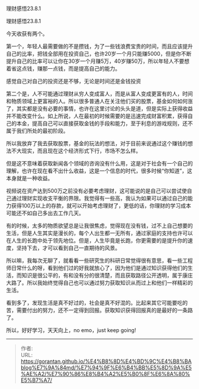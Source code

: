 # 

 

理财感悟23.8.1

理财感悟23.8.1

今天收获有两个。

第一个，年轻人最需要做的不是攒钱，为了一些钱浪费宝贵的时间，而且应该提升自己的比率，把钱全部用在投资自己，也许20岁一个月只能赚5000，但是你不断提升自己的比率可以让你在30岁一个月赚5万，40岁赚50万，所以年轻人不要想着省这点钱，赚那一点钱，而是提高自己的能力。

感觉自己对自己的投资还是不够，无论是时间还是金钱投资

第二个是，人不可能通过理财从穷人变成富人，而是从富人变成更富有的人，时间和物质领域上更富裕的人。所以很多普通人在关注他们买的股票，基金如何如何涨了，其实都是没有必要的事情，也许在这里讨论的头头是道，但是实际上获得收益并不能改变什么。如上所说，人在最初的时候需要的是迅速完成财富积累，获得自己的本金，提高自己可以直接获取金钱的手段和能力，至于利息的游戏规则，还不属于我们所处的最初阶段。

所以我放弃了我去获取股票，基金的玩法的想法，对于目前来说通过这个赚钱的想法不大现实，而且现在这个经济形式下行，市场不怎么样。

但是这不意味着获取新闻各个领域的咨询没有什么用，这是对于社会有一个自己的理解，也许在现在看不出什么收益，这是一个信息的时代，很多时候“你知道”，这本身就是一种收益。

视频说在资产达到500万之前没有必要考虑理财，这可能说的是自己可以尝试使自己通过理财实现收支平衡的界限。我觉得有一些高，我认为如果可以通过自己的能力获得100万以上的存款，就可以开始考虑理财了，更低的话，你理财的学习成本可能还不如自己多出去工作几天。

有的时候，太多的物质欲望总是让我很焦虑，觉得现在没有钱，过不上自己想要的生活，但是人生其实是漫长的，每个人出生都一无所有，通过家庭的支持也许可以在人生的长跑中处于领先地位。但是，人生毕竟是长跑，你更需要的是提升你的速度，坚持下去，才可以看到自己一直期待的风景。

所以嘛，我每次无聊了，就看看一些研究生的科研日常觉得很有意思，看一些工程师日常什么的呀，看到他们过的好我就放心了，因为他们是通过知识获得他们的生活，而知识是很公平的，有和没有分的很清楚，而且获取路径公开透明，属于康庄大路了。所以我始终觉得自己也可以通过努力获取知识从而过上和他们一样精彩的生活。

看到多了，发现生活是真不好过的，社会是真不好混的。比起来其它可能要吃的苦，需要付出的努力，还不一定得到回报。获取知识获得回报真的是最好的一条路了。

所以，好好学习，天天向上，no emo，just keep going!



---

> 作者:   
> URL: https://gorantan.github.io/%E4%B8%8D%E4%BD%9C%E4%B8%BAblog%E7%9A%84md/%E7%94%9F%E6%B4%BB%E5%8D%9A%E5%AE%A2/%E7%90%86%E8%B4%A2%E5%B0%8F%E6%8A%80%E5%B7%A7/  

